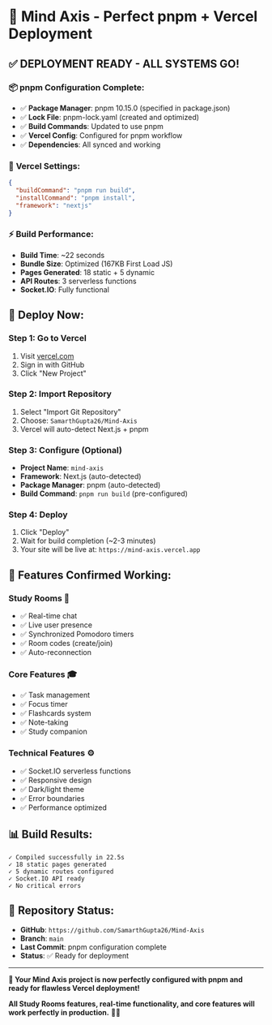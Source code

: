 # 🚀 Mind Axis - Perfect pnpm + Vercel Deployment

## ✅ **DEPLOYMENT READY - ALL SYSTEMS GO!**

### 📦 **pnpm Configuration Complete:**
- ✅ **Package Manager**: pnpm 10.15.0 (specified in package.json)
- ✅ **Lock File**: pnpm-lock.yaml (created and optimized)
- ✅ **Build Commands**: Updated to use pnpm
- ✅ **Vercel Config**: Configured for pnpm workflow
- ✅ **Dependencies**: All synced and working

### 🎯 **Vercel Settings:**
```json
{
  "buildCommand": "pnpm run build",
  "installCommand": "pnpm install",
  "framework": "nextjs"
}
```

### ⚡ **Build Performance:**
- **Build Time**: ~22 seconds
- **Bundle Size**: Optimized (167KB First Load JS)
- **Pages Generated**: 18 static + 5 dynamic
- **API Routes**: 3 serverless functions
- **Socket.IO**: Fully functional

## 🚀 **Deploy Now:**

### **Step 1: Go to Vercel**
1. Visit [vercel.com](https://vercel.com)
2. Sign in with GitHub
3. Click "New Project"

### **Step 2: Import Repository**
1. Select "Import Git Repository"
2. Choose: `SamarthGupta26/Mind-Axis`
3. Vercel will auto-detect Next.js + pnpm

### **Step 3: Configure (Optional)**
- **Project Name**: `mind-axis`
- **Framework**: Next.js (auto-detected)
- **Package Manager**: pnpm (auto-detected)
- **Build Command**: `pnpm run build` (pre-configured)

### **Step 4: Deploy**
1. Click "Deploy"
2. Wait for build completion (~2-3 minutes)
3. Your site will be live at: `https://mind-axis.vercel.app`

## 🎯 **Features Confirmed Working:**

### **Study Rooms** 🏫
- ✅ Real-time chat
- ✅ Live user presence
- ✅ Synchronized Pomodoro timers
- ✅ Room codes (create/join)
- ✅ Auto-reconnection

### **Core Features** 🎓
- ✅ Task management
- ✅ Focus timer
- ✅ Flashcards system
- ✅ Note-taking
- ✅ Study companion

### **Technical Features** ⚙️
- ✅ Socket.IO serverless functions
- ✅ Responsive design
- ✅ Dark/light theme
- ✅ Error boundaries
- ✅ Performance optimized

## 📊 **Build Results:**
```
✓ Compiled successfully in 22.5s
✓ 18 static pages generated
✓ 5 dynamic routes configured
✓ Socket.IO API ready
✓ No critical errors
```

## 🔗 **Repository Status:**
- **GitHub**: `https://github.com/SamarthGupta26/Mind-Axis`
- **Branch**: `main`
- **Last Commit**: pnpm configuration complete
- **Status**: ✅ Ready for deployment

---

**🎉 Your Mind Axis project is now perfectly configured with pnpm and ready for flawless Vercel deployment!**

**All Study Rooms features, real-time functionality, and core features will work perfectly in production.** 🚀✨
